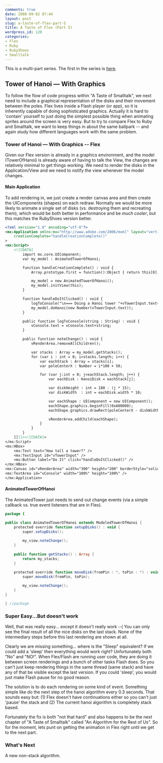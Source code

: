 ```yaml
---
comments: true
date: 2008-09-02 07:44
layout: post
slug: a-taste-of-flex-part-5
title: A Taste of Flex (Part 5)
wordpress_id: 120
categories:
- Flex
- Ruby
- RubyShoes
- Smalltalk
---
```


This is a multi-part series.  The first in the series is [here](../a-taste-of-flex).



## Tower of Hanoi — With Graphics


To follow the flow of code progress within "A Taste of Smalltalk", we next need to include a graphical representation of the disks and their movement between the poles.  Flex lives inside a Flash player (or app), so it is inherently capable of doing sophisticated graphics.  Actually it is hard to 'contain' yourself to just doing the simplest possible thing when animating sprites around the screen is very easy.  But to try to compare Flex to Ruby and Smalltalk, we want to keep things in about the same ballpark -- and again study how different languages work with the same problem.  

<!-- more -->



### Tower of Hanoi — With Graphics -- Flex


Given our Flex version is already in a graphics environment, and the model (TowerOfHanoi) is already aware of having to talk the View, the changes are relatively minimal to get things working.  We need to render the disks in the Application/View and we need to notify the view whenever the model changes.



#### Main Application


To add rendering in, we just create a render canvas area and then create the UIComponents (shapes) on each redraw.  Normally we would be more likely to animate a single set of disks (vs. destroying them and recreating them), which would be both better in performance and be _much cooler_, but this matches the RubyShoes version better.

```xml
<?xml version="1.0" encoding="utf-8"?>
<mx:Application xmlns:mx="http://www.adobe.com/2006/mxml" layout="vertical"
	creationComplete="handleCreationComplete()"
>
<mx:Script>
    <![CDATA[
        import mx.core.UIComponent;
        var my_model : AnimatedTowerOfHanoi;

        function handleCreationComplete() : void {
            Array.prototype.first = function():Object { return this[0]; }

            my_model = new AnimatedTowerOfHanoi();
            my_model.initView(this);
        }

        function handleDoItClicked() : void {
            logToConsole("\n=== Doing a Hanoi tower "+vTowerInput.text+" tall\n");
            my_model.doHanoi(new Number(vTowerInput.text));
        }

        public function logToConsole(string : String) : void {
            vConsole.text = vConsole.text+string;
        }

        public function noteChange() : void {
            vRenderArea.removeAllChildren();

            var stacks : Array = my_model.getStacks();
            for (var i : int = 0; i<stacks.length; i++) {
                var eachStack : Array = stacks[i];
                var poleCenterX : Number = i*100 + 50;

                for (var j:int = 0; j<eachStack.length; j++) {
                    var eachDisk : HanoiDisk = eachStack[j];

                    var diskHeight : int = 180 - (j * 15);
                    var diskWidth  : int = eachDisk.width * 10;

                    var eachShape : UIComponent = new UIComponent();
                    eachShape.graphics.beginFill(0xA00000);
                    eachShape.graphics.drawRect(poleCenterX - diskWidth / 2, diskHeight, diskWidth, 10);

                    vRenderArea.addChild(eachShape);
                }
            }
        }
    ]]]]><![CDATA[>
</mx:Script>
<mx:HBox>
    <mx:Text text="How tall a tower?" />
    <mx:TextInput id="vTowerInput" />
    <mx:Button label="Do It" click="handleDoItClicked()" />
</mx:HBox>
<mx:Canvas id="vRenderArea" width="300" height="200" borderStyle="solid" />
<mx:TextArea id="vConsole" width="100%" height="100%" />
</mx:Application>
```


#### AnimatedTowerOfHanoi


The AnimatedTower just needs to send out change events (via a simple callback vs. true event listeners that are in Flex).

```actionscript
package {

public class AnimatedTowerOfHanoi extends ModeledTowerOfHanoi {
    protected override function setupDisks() : void {
        super.setupDisks();
        
        my_view.noteChange();
    }
    
    public function getStacks() : Array {
        return my_stacks;
    }

    protected override function moveDisk(fromPin : *, toPin : *) : void {
        super.moveDisk(fromPin, toPin);
        
        my_view.noteChange();
    }
}

} //package
```


### Super Easy...But doesn't work


Well, that was really easy... except it doesn't really work :-(  You can only see the final result of all the nice disks on the last stack.  None of the intermediary steps before this last rendering are shown at all.  

Clearly we are missing something... where is the "Sleep" equivalent?  If we could add a 'sleep' then everything would work right?  Unfortunately both "No" and "NO!".  When Flex/Flash are running user code, they are doing it between screen renderings and a bunch of other tasks Flash does.  So you can't just keep rendering things in the same thread (same stack) and have any of that be visible except the last version.  If you could 'sleep', you would just make Flash pause for no good reason.

The solution is to do each rendering on some kind of event.  Something simple like do the next step of the hanoi algorithm every 0.3 seconds.  That sounds easy but: (1) Flex doesn't have continuations either so you can't just 'pause' the stack and (2) The current hanoi algorithm is completely stack based.

Fortunately the fix is both "not that hard" and also happens to be the next chapter of "A Taste of Smalltalk" called "An Algorithm for the Rest of Us".  So for the moment, lets punt on getting the animation in Flex right until we get to the next part.



### What's Next


A new non-stack algorithm.



